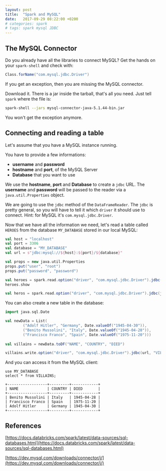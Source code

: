 ```yaml
---
layout: post
title:  "Spark and MySQL"
date:   2017-09-29 08:22:00 +0200
# categories: spark
# tags: spark mysql JDBC
---
```


## The MySQL Connector

Do you already have all the libraries to connect MySQL? Get the hands on your `spark-shell` and check with:

```scala
Class.forName("com.mysql.jdbc.Driver")
```

If you get an exception, then you are missing the MySQL connector.

Download it. There is a jar inside the tarball, that's all you need. Just tell `spark` where the file is:

```sh
spark-shell --jars mysql-connector-java-5.1.44-bin.jar
```

You won't get the exception anymore.


## Connecting and reading a table

Let's assume that you have a MySQL instance running.

You have to provide a few informations:
* **username** and **password**
* **hostname** and **port**, of the MySQL Server
* **Database** that you want to use

We use the **hostname**, **port** and **Database** to create a `jdbc` URL. The **username** and **password** will be passed to the reader via a `java.util.Properties` object.

We are going to use the `jdbc` method of the `DataFrameReader`. The `jdbc` is pretty general, so you will have to tell it which `driver` it should use to connect. Hint: for MySQL it's `com.mysql.jdbc.Driver`.

Now that we have all the information we need, let's read a table called `HEROES` from the database `MY_DATABASE` stored in our local MySQL:

```scala
val host = "localhost"
val port = 3306
val database = "MY_DATABASE"
val url = s"jdbc:mysql://${host}:${port}/${database}"

val props = new java.util.Properties
props.put("user", "root")
props.put("password", "password")

val heroes = spark.read.option("driver", "com.mysql.jdbc.Driver").jdbc(url, "HEROES", props)
heroes.show
```



```scala
val heros = spark.read.option("driver", "com.mysql.jdbc.Driver").jdbc(jdbcUrl, "HEROES", connectionProperties)
```

You can also create a new table in the database:

```scala
import java.sql.Date

val newData = List(
        ("Adolf Hitler", "Germany", Date.valueOf("1945-04-30")),
        ("Benito Mussolini", "Italy", Date.valueOf("1945-04-28")),
        ("Francisco Franco", "Spain", Date.valueOf("1975-11-20")))
  
val villains = newData.toDF("NAME", "COUNTRY", "DIED")

villains.write.option("driver", "com.mysql.jdbc.Driver").jdbc(url, "VILLAINS", props)
```

And you can access it from the MySQL client:

```mysql
use MY_DATABASE
select * from VILLAINS;
```

```
+------------------+---------+------------+
| NAME             | COUNTRY | DIED       |
+------------------+---------+------------+
| Benito Mussolini | Italy   | 1945-04-28 |
| Francisco Franco | Spain   | 1975-11-20 |
| Adolf Hitler     | Germany | 1945-04-30 |
+------------------+---------+------------+
```

## References

[https://docs.databricks.com/spark/latest/data-sources/sql-databases.html](https://docs.databricks.com/spark/latest/data-sources/sql-databases.html)

[https://dev.mysql.com/downloads/connector/j/](https://dev.mysql.com/downloads/connector/j/)

